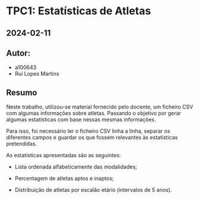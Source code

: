 # TPC1: Estatísticas de Atletas

## 2024-02-11

## Autor:

- a100643
- Rui Lopes Martins

## Resumo

Neste trabalho, utilizou-se material fornecido pelo docente, um ficheiro CSV com algumas informações sobre atletas. Passando o objetivo por gerar algumas estatísticas com base nessas mesmas informações.

Para isso, foi necessário ler o ficheiro CSV linha a linha, separar os diferentes campos e guardar os que fossem relevantes às estatísticas pretendidas.

As estatísticas apresentadas são as seguintes:

- Lista ordenada alfabeticamente das modalidades;

- Percentagem de atletas aptos e inaptos;

- Distribuição de atletas por escalão etário (intervalos de 5 anos).
